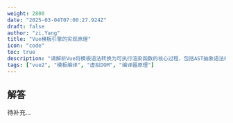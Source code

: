 ```yaml
---
weight: 2800
date: "2025-03-04T07:00:27.924Z"
draft: false
author: "zi.Yang"
title: "Vue模板引擎的实现原理"
icon: "code"
toc: true
description: "请解析Vue将模板语法转换为可执行渲染函数的核心过程，包括AST抽象语法树构建、静态节点优化、代码生成等关键环节的作用。"
tags: ["vue2", "模板编译", "虚拟DOM", "编译器原理"]
---
```


## 解答

待补充...
